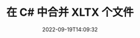 ---
############################# Static ############################
layout: "auto-gen-merger"
date: 2022-09-19T14:09:32
draft: false
otherformats: pps ppsx ppt pptx rtf tex vdx vsdm vsdx vssm vssx vstm vstx vsx vtx xlam

############################# Head ############################
head_title: "在 C# 中合并 XLTX 个文件 | XLTX 合并"
head_description: "使用 C# .NET 文档合并 API 将多个 XLTX 文件合并为一个文件。将不同文档中的特定页面或页面范围合并为单个文档。"

############################# Header ############################
title: "在 C# 中合并 XLTX 个文件"
description: "将 XLTX 与几行 .NET 代码结合起来。"
bg_image: "https://cms.admin.containerize.com/templates/aspose/App_Themes/V3/images/bg/header1.png"
bg_overlay: false
button:
    enable: true
    icon: "fas fa-arrow-down"
    label: "下载免费试用版"
    link: "https://downloads.groupdocs.com/merger/net"

############################# SubMenu ############################
submenu:
    enable: true

    left:
        img_alt: "GroupDocs.Merger for .NET"
        image: "https://cms.admin.containerize.com/templates/groupdocs/images/product-logos/90x90-noborder/groupdocs-merger-net.png"
        product: "GroupDocs.Merger"
        platform: ".NET"

    middle:
        button:

            # button loop
            - link: "https://apireference.groupdocs.com/merger/net"
              text: "API 参考"

            # button loop
            - link: "https://github.com/groupdocs-merger"
              text: "代码示例"

            # button loop
            - link: "https://products.groupdocs.app/merger/family"
              text: "现场演示"

            # button loop
            - link: "https://purchase.groupdocs.com/pricing/merger/net"
              text: "价钱"

    right:
        link_download: "https://downloads.groupdocs.com/merger"
        link_learn: "https://docs.groupdocs.com/merger/net"
        link_buy: "https://purchase.groupdocs.com"

############################# About ############################
about:
    enable: true
    title: "关于 GroupDocs.Merger for .NET API"
    content: |
        [GroupDocs.Merger for .NET](/zh/merger/net/) 提供了一个方便的解决方案来组合多个 PDF、Microsoft Office（Word、Excel、PowerPoint、OneNote）、OpenDocument、HTML、图像和在 .NET 应用程序中将许多其他文档合并到一个文件中。 GroupDocs.Merger 将为您节省大量精力，因为您可以合并 XLTX 文档 - 无需安装任何第三方软件、桌面应用程序或插件。现在不必浪费时间手动合并文件了！ GroupDocs 的使命是提供最佳质量并简化文档处理工作流程。
        
        GroupDocs.Merger API 是需要文件合并功能的企业解决方案的正确选择。这些 API 在包括 .NET Framework, .NET Standard, .NET Core, Mono 在内的所有主要操作系统和平台上都得到了很好的支持。

############################# Steps ############################
steps:
    enable: true
    title_left: "如何合并多个 XLTX 文件"
    content_left: |
        [GroupDocs.Merger for .NET](/zh/merger/net/) 通过实现一个几个简单的步骤。
        
        * 创建 **Merger** 的新实例并将源文档路径作为构造函数参数传递。
        * 调用 **Merger** 类的 **Join** 并传递第二个源文档路径。
        * 调用 **Merger** 类的 **Save** 来保存合并的文档。

    title_right: "系统要求"
    content_right: |
        所有主要平台和操作系统都支持 GroupDocs.Merger for .NET API。在执行以下代码之前，请确保您的系统上安装了以下先决条件。

        * 操作系统：Microsoft Windows、Linux、MacOS
        * 开发环境：Visual Studio, Xamarin, MonoDevelop
        * 构架: .NET Framework, .NET Standard, .NET Core, Mono
        * 从 [NuGet](https://www.nuget.org/packages/groupdocs.merger) 下载最新版本的 GroupDocs.Merger for .NET
         
    code: |
     {{% merger/additional-styles %}}
     {{< merger/code-merger title="如何使用 C# 示例代码组合 XLTX 文件">}}

        ```csharp    
        // 使用 GroupDocs.Merger API 合并 XLTX 文件
        // 使用输入 XLTX 文档实例化合并
        using (Merger merger = new Merger("input1.xltx"))
          {
            // 调用 Merger 类实例的 Join 方法并传递第二个源文档路径
            merger.Join("input2.xltx");
    
            // 调用 Merger 类实例的 Save 方法保存合并文档
            merger.Save("merged-file.xltx");
          }
        ```
     {{< /merger/code-merger >}}

############################# Demos ############################
demos:
    enable: true
    title: "现场演示 - 组合文档的在线应用程序"
    content: |
       访问 [GroupDocs.Merger 现场演示](https://products.groupdocs.app/merger/family) 网站，立即合并多个 XLTX 文件。
       现场演示具有以下好处。
        
############################# About Formats ############################
about_formats:
    enable: true

############################# More Formats ############################
more_formats:
    enable: true
    title: "合并其他文档格式"
    content: |
        .NET 文件格式和图像的文档合并 API。将一些流行的文档格式组合在一起，如下所述。

############################# Back to top ###############################
back_to_top:
    enable: true
---